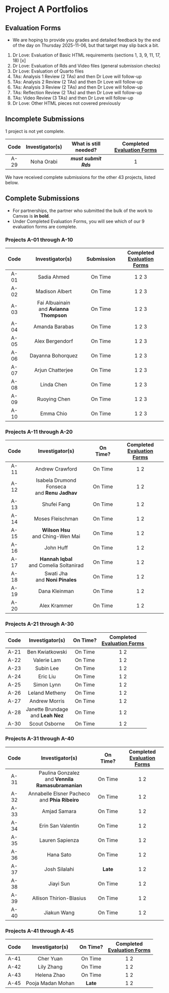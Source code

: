 # Project A Portfolios

## Evaluation Forms

- We are hoping to provide you grades and detailed feedback by the end of the day on Thursday 2025-11-06, but that target may slip back a bit.

1. Dr Love: Evaluation of Basic HTML requirements (sections 1, 3, 9, 11, 17, 18) [x]
2. Dr Love: Evaluation of Rds and Video files (general submission checks)
3. Dr Love: Evaluation of Quarto files
4. TAs: Analysis 1 Review (2 TAs) and then Dr Love will follow-up
5. TAs: Analysis 2 Review (2 TAs) and then Dr Love will follow-up
6. TAs: Analysis 3 Review (2 TAs) and then Dr Love will follow-up
7. TAs: Reflection Review (2 TAs) and then Dr Love will follow-up
8. TAs: Video Review (3 TAs) and then Dr Love will follow-up
9. Dr Love: Other HTML pieces not covered previously

## Incomplete Submissions

1 project is not yet complete.

Code | Investigator(s) | What is still needed? | Completed [Evaluation Forms](#evaluation-forms)
:----: | :----------------: | :----------------: | :----------------:
A-29 | Noha Orabi | **_must submit Rds_**  | 1

We have received complete submissions for the other 43 projects, listed below.

## Complete Submissions

- For partnerships, the partner who submitted the bulk of the work to Canvas is **in bold**.
- Under Completed Evaluation Forms, you will see which of our 9 evaluation forms are complete.

### Projects A-01 through A-10

Code | Investigator(s) | Submission | Completed <br> [Evaluation Forms](#evaluation-forms)
:----: | :----------------: | :-----------: | :----------------:
A-01 | Sadia Ahmed | On Time | 1 2 3
A-02 | Madison Albert | On Time | 1 2 3
A-03 | Fai Albuainain <br> and **Avianna Thompson** | On Time | 1 2 3
A-04 | Amanda Barabas | On Time | 1 2 3
A-05 | Alex Bergendorf | On Time | 1 2 3
A-06 | Dayanna Bohorquez | On Time | 1 2 3
A-07 | Arjun Chatterjee | On Time | 1 2 3
A-08 | Linda Chen | On Time | 1 2 3
A-09 | Ruoying Chen | On Time | 1 2 3
A-10 | Emma Chio | On Time | 1 2 3

### Projects A-11 through A-20

Code | Investigator(s) | On Time? | Completed <br> [Evaluation Forms](#evaluation-forms)
:----: | :----------------: | :-----------: | :----------------:
A-11 | Andrew Crawford | On Time | 1 2
A-12 | Isabela Drumond Fonseca <br> and **Renu Jadhav** | On Time | 1 2
A-13 | Shufei Fang | On Time | 1 2
A-14 | Moses Fleischman | On Time | 1 2
A-15 | **Wilson Hsu** <br> and Ching-Wen Mai | On Time | 1 2
A-16 | John Huff | On Time | 1 2
A-17 | **Hannah Iqbal** <br> and Comelia Soltanirad | On Time | 1 2
A-18 | Swati Jha <br> and **Noni Pinales** | On Time | 1 2
A-19 | Dana Kleinman | On Time | 1 2
A-20 | Alex Krammer | On Time | 1 2

### Projects A-21 through A-30

Code | Investigator(s) | On Time? | Completed <br> [Evaluation Forms](#evaluation-forms)
:----: | :----------------: | :-----------: | :----------------:
A-21 | Ben Kwiatkowski | On Time | 1 2
A-22 | Valerie Lam | On Time | 1 2
A-23 | Subin Lee | On Time | 1 2
A-24 | Eric Liu | On Time | 1 2
A-25 | Simon Lynn | On Time | 1 2
A-26 | Leland Metheny | On Time | 1 2
A-27 | Andrew Morris | On Time | 1 2
A-28 | Janette Brundage <br> and **Leah Nez** | On Time | 1 2
A-30 | Scout Osborne | On Time | 1 2

### Projects A-31 through A-40

Code | Investigator(s) | On Time? | Completed <br> [Evaluation Forms](#evaluation-forms)
:----: | :----------------: | :-----------: | :----------------:
A-31 | Paulina Gonzalez <br> and **Vennila Ramasubramanian** | On Time | 1 2
A-32 | Annabelle Elsner Pacheco <br> and **Phia Ribeiro** | On Time | 1 2
A-33 | Amjad Samara | On Time | 1 2
A-34 | Erin San Valentin | On Time | 1 2
A-35 | Lauren Sapienza | On Time | 1 2
A-36 | Hana Sato | On Time | 1 2
A-37 | Josh Silalahi | **Late** | 1 2
A-38 | Jiayi Sun | On Time | 1 2
A-39 | Allison Thirion-Blasius | On Time | 1 2
A-40 | Jiakun Wang | On Time | 1 2

### Projects A-41 through A-45

Code | Investigator(s) | On Time? | Completed <br> [Evaluation Forms](#evaluation-forms)
:----: | :----------------: | :-----------: | :----------------:
A-41 | Cher Yuan | On Time | 1 2
A-42 | Lily Zhang | On Time | 1 2
A-43 | Helena Zhao | On Time | 1 2
A-45 | Pooja Madan Mohan | **Late** | 1 2
